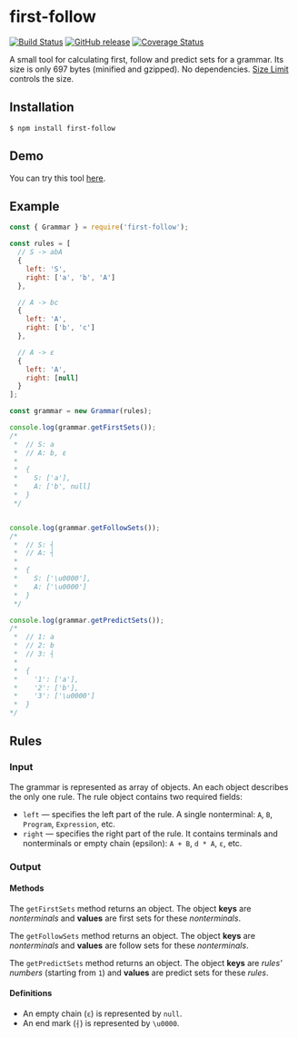 # first-follow

[![Build Status](https://travis-ci.org/MikeDevice/first-follow.svg?branch=master)](https://travis-ci.org/MikeDevice/first-follow)
[![GitHub release](https://img.shields.io/github/release/MikeDevice/first-follow.svg)](https://github.com/MikeDevice/first-follow/releases)
[![Coverage Status](https://coveralls.io/repos/github/MikeDevice/first-follow/badge.svg?branch=master)](https://coveralls.io/github/MikeDevice/first-follow?branch=master)

A small tool for calculating first, follow and predict sets for a grammar. Its size is only 697 bytes (minified and gzipped). No dependencies. [Size Limit](https://github.com/ai/size-limit) controls the size.


## Installation
```
$ npm install first-follow
```

## Demo
You can try this tool [here](https://mikedevice.github.io/first-follow/).

## Example
```js
const { Grammar } = require('first-follow');

const rules = [
  // S -> abA
  {
    left: 'S',
    right: ['a', 'b', 'A']
  },

  // A -> bc
  {
    left: 'A',
    right: ['b', 'c']
  },

  // A -> ε
  {
    left: 'A',
    right: [null]
  }
];

const grammar = new Grammar(rules);

console.log(grammar.getFirstSets());
/*
 *  // S: a
 *  // A: b, ε
 *
 *  {
 *    S: ['a'],
 *    A: ['b', null]
 *  }
 */


console.log(grammar.getFollowSets());
/*
 *  // S: ┤
 *  // A: ┤
 *
 *  {
 *    S: ['\u0000'],
 *    A: ['\u0000']
 *  }
 */

console.log(grammar.getPredictSets());
/*
 *  // 1: a
 *  // 2: b
 *  // 3: ┤
 * 
 *  {
 *    '1': ['a'],
 *    '2': ['b'],
 *    '3': ['\u0000']
 *  }
*/
```

## Rules

### Input
The grammar is represented as array of objects. An each object describes the only one rule. The rule object contains two required fields:

* `left` — specifies the left part of the rule. A single nonterminal: `A`, `B`, `Program`, `Expression`, etc.
* `right` — specifies the right part of the rule. It contains terminals and nonterminals or empty chain (epsilon): `A + B`, `d * A`, `ε`, etc.

### Output

#### Methods
The `getFirstSets` method returns an object. The object **keys** are *nonterminals* and **values** are first sets for these *nonterminals*.

The `getFollowSets` method returns an object. The object **keys** are *nonterminals* and **values** are follow sets for these *nonterminals*.

The `getPredictSets` method returns an object. The object **keys** are  *rules' numbers* (starting from `1`) and **values** are predict sets for these *rules*.

#### Definitions
* An empty chain (`ε`) is represented by `null`.
* An end mark (`┤`) is represented by `\u0000`.
